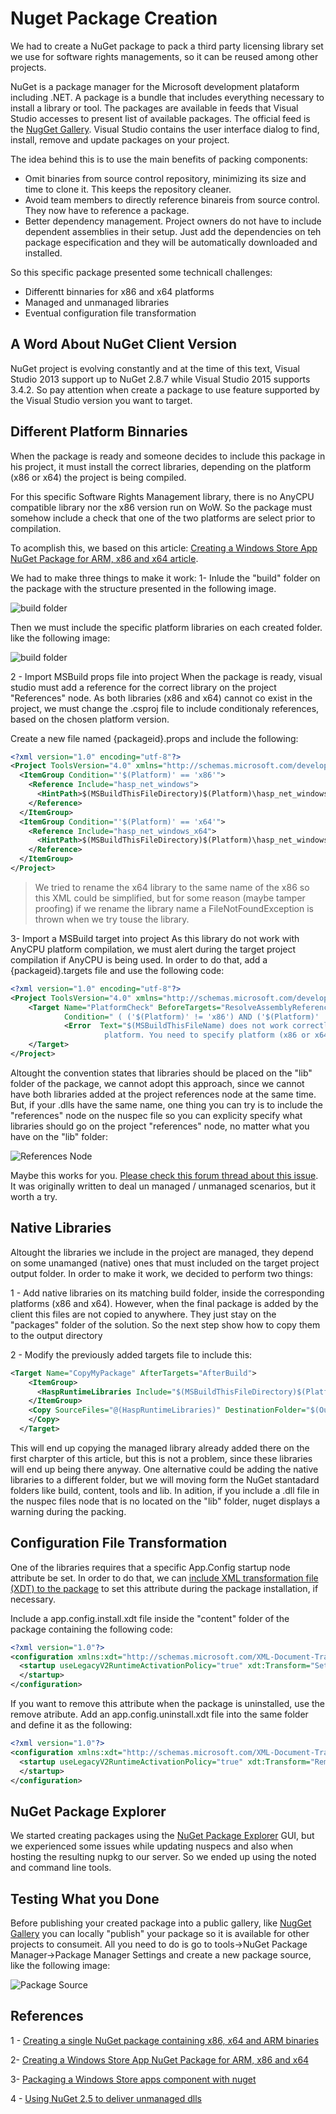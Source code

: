 Nuget Package Creation
====================

We had to create a NuGet package to pack a third party licensing library set we use for software rights managements, so it can be reused among other projects.

NuGet is a package manager for the Microsoft development plataform including .NET. A package is a bundle that includes everything necessary to install a library or tool. The packages are available in feeds that Visual Studio accesses to present list of available packages. The official feed is the [NugGet Gallery](http://nuget.org/). Visual Studio contains the user interface dialog to find, install, remove and update packages on your project.

The idea behind this is to use the main benefits of packing components:

* Omit binaries from source control repository, minimizing its size and time to clone it. This keeps the repository cleaner.
* Avoid team members to directly reference binareis from source control. They now have to reference a package.
* Better dependency management. Project owners do not have to include dependent assemblies in their setup. Just add the dependencies on teh package especification and they will be automatically downloaded and installed.

So this specific package presented some technicall challenges:

* Differentt binnaries for x86 and x64 platforms
* Managed and unmanaged libraries
* Eventual configuration file transformation

## A Word About NuGet Client Version

NuGet project is evolving constantly and at the time of this text, Visual Studio 2013 support up to NuGet 2.8.7
while Visual Studio 2015 supports 3.4.2. So pay attention when create a package to use feature supported by the Visual Studio version you want to target.

## Different Platform Binnaries
When the package is ready and someone decides to include this package in his project, it must install the correct libraries, depending on the platform (x86 or x64) the project is being compiled.

For this specific Software Rights Management library, there is no AnyCPU compatible library nor the x86 version run on WoW. So the package must somehow include a check that one of the two platforms are select prior to compilation.

To acomplish this, we based on this article: [Creating a Windows Store App NuGet Package for ARM, x86 and x64 article](http://dontcodetired.com/blog/post/Creating-a-Windows-Store-App-NuGet-Package-for-ARM-x86-and-x64).

We had to make three things to make it work:
1- Inlude the "build" folder on the package with the structure presented in the following image.

![build folder](BuildFolder.png "Build Folder")

 Then we must include the specific platform libraries on each created folder. like the following image:

 ![build folder](x64BuildFolder.png "x64 Build Folder")

2 - Import MSBuild props file into project
When the package is ready, visual studio must add a reference for the correct library on the project "References" node. As both libraries (x86 and x64) cannot co exist in the project, we must change the .csproj file to include conditionaly references, based on the chosen platform version.

Create a new file named {packageid}.props and include the following:

```xml
<?xml version="1.0" encoding="utf-8"?>
<Project ToolsVersion="4.0" xmlns="http://schemas.microsoft.com/developer/msbuild/2003">
  <ItemGroup Condition="'$(Platform)' == 'x86'">
    <Reference Include="hasp_net_windows">
      <HintPath>$(MSBuildThisFileDirectory)$(Platform)\hasp_net_windows.dll</HintPath>
    </Reference>
  </ItemGroup>
  <ItemGroup Condition="'$(Platform)' == 'x64'">
    <Reference Include="hasp_net_windows_x64">
      <HintPath>$(MSBuildThisFileDirectory)$(Platform)\hasp_net_windows_x64.dll</HintPath>
    </Reference>
  </ItemGroup>
</Project>
```

> We tried to rename the x64 library to the same name of the x86 so this XML could be simplified, but for some reason (maybe tamper proofing) if we rename the library name a FileNotFoundException is thrown when we try touse the library.

3- Import a MSBuild target into project
As this library do not work with AnyCPU platform compilation, we must alert during the target project compilation if AnyCPU is being used. In order to do that, add a {packageid}.targets file and use the following code:

```xml
<?xml version="1.0" encoding="utf-8"?>
<Project ToolsVersion="4.0" xmlns="http://schemas.microsoft.com/developer/msbuild/2003">
    <Target Name="PlatformCheck" BeforeTargets="ResolveAssemblyReferences"
            Condition=" ( ('$(Platform)' != 'x86') AND ('$(Platform)' != 'x64') )">
            <Error  Text="$(MSBuildThisFileName) does not work correctly on '$(Platform)' 
                     platform. You need to specify platform (x86 or x64)." />
    </Target>
</Project> 
```

Altought the convention states that libraries should be placed on the "lib" folder of the package, we cannot adopt this approach, since we cannot have both libraries added at the project references node at the same time. But, if your .dlls have the same name, one thing you can try is to include the "references" node on the nuspec file so you can explicity specify what libraries should go on the project "references" node, no matter what you have on the "lib" folder:
 
 ![References Node](referencesNode.png "References Node")

Maybe this works for you. [Please check this forum thread about this issue](http://stackoverflow.com/questions/10198428/nuget-where-to-place-dlls-for-unmanaged-libraries). It was originally written to deal un managed / unmanaged scenarios, but it worth a try.


## Native Libraries

Altought the libraries we include in the project are managed, they depend on some unamanged (native) ones that must included on the target project output folder. In order to make it work, we decided to perform two things:

1 - Add native libraries on its matching build folder, inside the corresponding platforms (x86 and x64). However, when the final package is added by the client this files are not copied to anywhere. They just stay on the "packages" folder of the solution. So the next step show how to copy them to the output directory

2 - Modify the previously added targets file to include this:

```xml
<Target Name="CopyMyPackage" AfterTargets="AfterBuild">
    <ItemGroup>
      <HaspRuntimeLibraries Include="$(MSBuildThisFileDirectory)$(Platform)\*.*"/>
    </ItemGroup>
    <Copy SourceFiles="@(HaspRuntimeLibraries)" DestinationFolder="$(OutputPath)">
    </Copy>
  </Target> 
  ```
  This will end up copying the managed library already added there on the first charpter of this article, but this is not a problem, since these libraries will end up being there anyway. One alternative could be adding the native libraries to a different folder, but we will moving form the NuGet stantadard folders like build, content, tools and lib. In adition, if you include a .dll file in the nuspec files node that is no located on the "lib" folder, nuget displays a warning during the packing.

## Configuration File Transformation
One of the libraries requires that a specific App.Config startup node attribute be set. In order to do that, we can [include XML transformation file (XDT) to the package](https://docs.nuget.org/create/configuration-file-and-source-code-transformations) to set this attribute during the package installation, if necessary.

Include a app.config.install.xdt file inside the "content" folder of the package containing the following code:
```xml
<?xml version="1.0"?>
<configuration xmlns:xdt="http://schemas.microsoft.com/XML-Document-Transform">
  <startup useLegacyV2RuntimeActivationPolicy="true" xdt:Transform="SetAttributes(useLegacyV2RuntimeActivationPolicy)">
  </startup>
</configuration>
```

If you want to remove this attribute when the package is uninstalled, use the remove atribute. Add an app.config.uninstall.xdt file into the same folder and define it as the following:

```xml
<?xml version="1.0"?>
<configuration xmlns:xdt="http://schemas.microsoft.com/XML-Document-Transform">
  <startup useLegacyV2RuntimeActivationPolicy="true" xdt:Transform="RemoveAttributes(useLegacyV2RuntimeActivationPolicy)">
  </startup>
</configuration>
```

## NuGet Package Explorer
We started creating packages using the [NuGet Package Explorer](https://github.com/NuGetPackageExplorer/NuGetPackageExplorer) GUI, but we experienced some issues while updating nuspecs and also when hosting the resulting nupkg to our server. So we ended up using the noted and command line tools.

## Testing What you Done
Before publishing your created package into a public gallery, like [NugGet Gallery](http://nuget.org/) you can locally "publish" your package so it is available for other projects to consumeit.
All you need to do is go to tools->NuGet Package Manager->Package Manager Settings and create a new package source, like the following image:

 ![Package Source](PackageSource.png "Package Source")

## References
1 - [Creating a single NuGet package containing x86, x64 and ARM binaries](https://wpfspark.wordpress.com/2016/01/21/wpfspark-uwp-creating-a-single-nuget-package-containing-x86-x64-and-arm-binaries/)

2- [Creating a Windows Store App NuGet Package for ARM, x86 and x64](http://dontcodetired.com/blog/post/Creating-a-Windows-Store-App-NuGet-Package-for-ARM-x86-and-x64)

3- [Packaging a Windows Store apps component with nuget](https://blogs.msdn.microsoft.com/mim/2013/09/02/packaging-a-windows-store-apps-component-with-nuget-part-2/)

4 - [Using NuGet 2.5 to deliver unmanaged dlls](http://alski.net/post/2013/05/23/Using-NuGet-25-to-deliver-unmanaged-dlls.aspx)